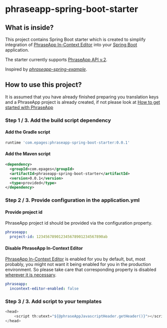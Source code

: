 # phraseapp-spring-boot-starter

## What is inside?

This project contains Spring Boot starter which is created to simplify integration of [PhraseApp In-Context Editor](https://phraseapp.com/docs/guides/in-context-editor/) into your [Spring Boot](https://projects.spring.io/spring-boot/) application. 

The starter currently supports [PhraseApp API v.2](https://phraseapp.com/docs/api/v2/).

Inspired by [*phraseapp-spring-example*](https://github.com/phrase/phraseapp-spring-example).

## How to use this project?

It is assumed that you have already finished preparing you translation keys and a PhraseApp project is already created, if not please look at [How to get started with PhraseApp](https://phraseapp.com/docs/guides/setup/getting-started/)

### Step 1 / 3. Add the build script dependency

#### Add the Gradle script

```groovy
runtime 'com.epages:phraseapp-spring-boot-starter:0.0.1'
```

#### Add the Maven script

```xml
<dependency>
  <groupId>com.epages</groupId>
  <artifactId>phraseapp-spring-boot-starter</artifactId>
  <version>0.0.1</version>
  <type>provided</type>
</dependency>
```

### Step 2 / 3. Provide configuration in the application.yml 

#### Provide project id

PhraseApp project id should be provided via the configuration property.

```yaml
phraseapp:
  project-id: 123456789012345678901234567890ab  
```           

#### Disable PhraseApp In-Context Editor

[PhraseApp In-Context Editor](https://phraseapp.com/docs/guides/in-context-editor/) is enabled for you by default, but, most probably, you might not want it being enabled for you in the production environment. 
So please take care that corresponding property is disabled [wherever it is necessary](https://docs.spring.io/spring-boot/docs/current/reference/html/howto-properties-and-configuration.html).

```yaml
phraseapp:  
  incontext-editor-enabled: false
```

### Step 3 / 3. Add script to your templates

```javascript
<head>
    <script th:utext="${@phraseAppJavascriptHeader.getHeader()}"></script>
</head>
```
